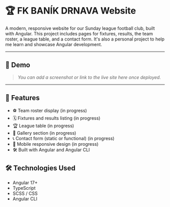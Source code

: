 # 🏆 FK BANÍK DRNAVA Website

A modern, responsive website for our Sunday league football club, built with Angular. This project includes pages for fixtures, results, the team roster, a league table, and a contact form. It's also a personal project to help me learn and showcase Angular development.

---

## 📸 Demo

> _You can add a screenshot or link to the live site here once deployed._

---

## 🚀 Features

- ⚽ Team roster display (in progress)
- 🗓️ Fixtures and results listing (in progress)
- 🏆 League table (in progress)
- 📸 Gallery section (in progress)
- 📞 Contact form (static or functional) (in progress)
- 📱 Mobile responsive design (in progress)
- 🛠️ Built with Angular and Angular CLI


## 🛠️ Technologies Used

- Angular 17+
- TypeScript
- SCSS / CSS
- Angular CLI
